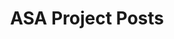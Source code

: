 ---
title: ASA Project Posts
permalink: /projects/asa/posts/
layout: related_project_posts
key: ASA
---